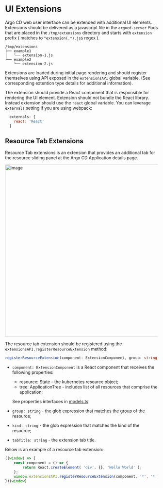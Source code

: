 # UI Extensions

Argo CD web user interface can be extended with additional UI elements. Extensions should be delivered as a javascript file
in the `argocd-server` Pods that are placed in the `/tmp/extensions` directory and starts with `extension` prefix ( matches to `^extension(.*).js$` regex ).

```
/tmp/extensions
├── example1
│   └── extension-1.js
└── example2
    └── extension-2.js
```

Extensions are loaded during initial page rendering and should register themselves using API exposed in the `extensionsAPI` global variable. (See
corresponding extention type details for additional information).

The extension should provide a React component that is responsible for rendering the UI element. Extension should not bundle the React library.
Instead extension should use the `react` global variable. You can leverage `externals` setting if you are using webpack:

```js
  externals: {
    react: 'React'
  }
```

## Resource Tab Extensions

Resource Tab extensions is an extension that provides an additional tab for the resource sliding panel at the Argo CD Application details page.

<img width="568" alt="image" src="https://user-images.githubusercontent.com/426437/176794114-cb3707a4-1d65-4468-91d7-4fd54e9e9d42.png">

The resource tab extension should be registered using the `extensionsAPI.registerResourceExtension` method:

```typescript
registerResourceExtension(component: ExtensionComponent, group: string, kind: string, tabTitle: string)
```



* `component: ExtensionComponent` is a React component that receives the following properties:

    * resource: State - the kubernetes resource object;
    * tree: ApplicationTree - includes list of all resources that comprise the application;

    See properties interfaces in [models.ts](https://github.com/argoproj/argo-cd/blob/master/ui/src/app/shared/models.ts)

* `group: string` - the glob expression that matches the group of the resource;
* `kind: string` - the glob expression that matches the kind of the resource;
* `tabTitle: string` - the extension tab title.

Below is an example of a resource tab extension:

```javascript
((window) => {
    const component = () => {
        return React.createElement( 'div', {}, 'Hello World' );
    };
    window.extensionsAPI.registerResourceExtension(component, '*', '*', 'Nice extension');
})(window)
```

